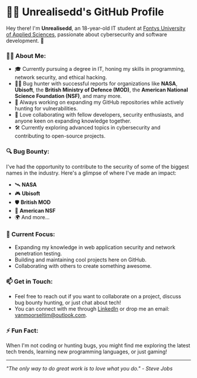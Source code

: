 # 👨‍💻 Unrealisedd's GitHub Profile

Hey there! I'm **Unrealisedd**, an 18-year-old IT student at [Fontys University of Applied Sciences](https://fontys.edu/), passionate about cybersecurity and software development. 🚀

### 🧑‍🎓 About Me:
- 🎓 Currently pursuing a degree in IT, honing my skills in programming, network security, and ethical hacking.
- 🕵️‍♂️ Bug hunter with successful reports for organizations like **NASA**, **Ubisoft**, the **British Ministry of Defence (MOD)**, the **American National Science Foundation (NSF)**, and many more.
- 💼 Always working on expanding my GitHub repositories while actively hunting for vulnerabilities.
- 🤝 Love collaborating with fellow developers, security enthusiasts, and anyone keen on expanding knowledge together.
- 🛠️ Currently exploring advanced topics in cybersecurity and contributing to open-source projects.

### 🔍 Bug Bounty:
I've had the opportunity to contribute to the security of some of the biggest names in the industry. Here's a glimpse of where I've made an impact:
- 🛰 **NASA**
- 🎮 **Ubisoft**
- 🛡 **British MOD**
- 🔬 **American NSF**
- 🌍 And more...

### 🚀 Current Focus:
- Expanding my knowledge in web application security and network penetration testing.
- Building and maintaining cool projects here on GitHub.
- Collaborating with others to create something awesome.

### 📫 Get in Touch:
- Feel free to reach out if you want to collaborate on a project, discuss bug bounty hunting, or just chat about tech!
- You can connect with me through [LinkedIn]([https://www.linkedin.com](https://www.linkedin.com/in/tim-van-moorsel-67141b318/)) or drop me an email: vanmoorseltim@outlook.com.

### ⚡ Fun Fact:
When I'm not coding or hunting bugs, you might find me exploring the latest tech trends, learning new programming languages, or just gaming!

---

_"The only way to do great work is to love what you do." - Steve Jobs_
